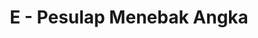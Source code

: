 ---
contest: FINDIT
year: 2022
round: Qualification
problem: E
title: E - Pesulap Menebak Angka
pdf: /contests/FINDIT/2022/qualification/E - Pesulap Menebak Angka.pdf
---